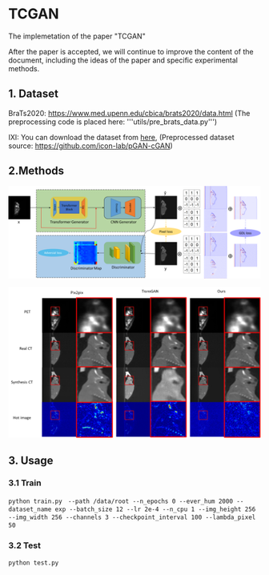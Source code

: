 # TCGAN

The implemetation of the paper "TCGAN"

After the paper is accepted, we will continue to improve the content of the document, including the ideas of the paper and specific experimental methods.




## 1. Dataset

BraTs2020: https://www.med.upenn.edu/cbica/brats2020/data.html (The preprocessing code is placed here: '''utils/pre_brats_data.py''')

IXI: You can download the dataset from [here](https://drive.google.com/drive/u/0/folders/1En_S9c081T2hV-joaFJv3xlMX2Eqzl5V), (Preprocessed dataset source: https://github.com/icon-lab/pGAN-cGAN)


## 2.Methods



![image-20220731214338901](README.assets/image-20220731214338901.png)



![image-20220731214554081](README.assets/image-20220731214554081.png)



## 3. Usage



### 3.1 Train

```shell
python train.py　--path /data/root --n_epochs 0 --ever_hum 2000 --dataset_name exp --batch_size 12 --lr 2e-4 --n_cpu 1 --img_height 256 --img_width 256 --channels 3 --checkpoint_interval 100 --lambda_pixel 50
```

### 3.2 Test

```shell
python test.py
```


